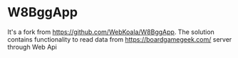 # W8BggApp
It's a fork from https://github.com/WebKoala/W8BggApp.
The solution contains functionality to read data from https://boardgamegeek.com/ server through Web Api
